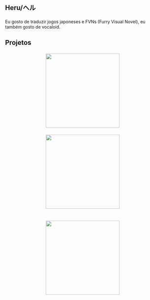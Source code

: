 <h2 align="left">Heru/ヘル</h2>

###

<p align="left">Eu gosto de traduzir jogos japoneses e FVNs (Furry Visual Novel), eu também gosto de vocaloid.</p>

###

<h2 align="left">Projetos</h2>

###

<div align="center"> <a href="https://github.com/Heruzinyo/EchoPTBR">
  <img height="240" src="https://lh3.googleusercontent.com/u/0/drive-viewer/AKGpihbuaedeFLuUNGsaotxrzVcQz1asz84sMdH36eGOfrH-pl9EpBkVEsZS3n2bo5F4N9nvBpa7B_NGmikp2EwbkwnG1n8YUzSbXGg=w1855-h956-rw-v1"  />
</div> </a>

###

<div align="center"> <a href="https://gamebanana.com/mods/503640">
  <img height="240" src="https://lh3.googleusercontent.com/u/0/drive-viewer/AKGpihaNrksxrmdS68LFvS6irPEB9TjG8OeyqyFRzUMHdGaJg-p_x1fqhXV_Ij-VvOGKdSqz2mzCqgtKB3YeBBhCq9mahNhRDCJT6g=w1855-h956-rw-v1"  />
</div> </a>

###

<h1 align="left"></h1>

###

<div align="center"> <a href="https://open.spotify.com/intl-pt/album/3QVZGekjKQLKxk7nnXr4gH?si=eXVKyHOdTVa2LLir9PG9zQ">
  <img height="240" src="https://lh3.googleusercontent.com/u/0/drive-viewer/AKGpihYkz0cERqF03UgMoHuRJ081PLJVPIDueDid0RhC_VIvBZkjm_E-D-v_Hm1auXbYDNp8C0EzL__5GC3LkWMf0sxGZEMFYk0M55U=w1855-h956-rw-v1"  />
</div> </a>

###
